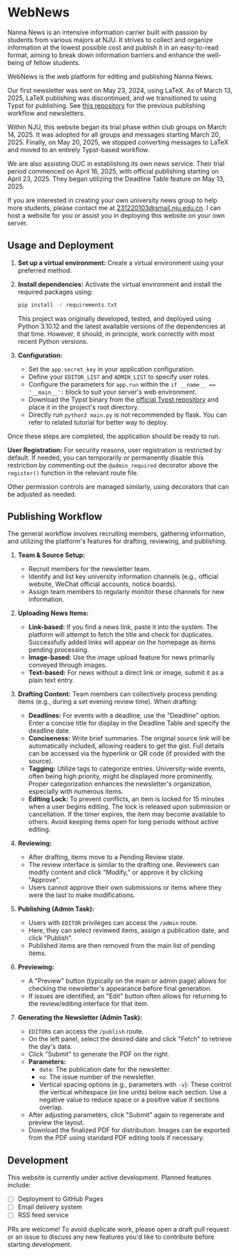 # WebNews

Nanna News is an intensive information carrier built with passion by students from various majors at NJU. It strives to collect and organize information at the lowest possible cost and publish it in an easy-to-read format, aiming to break down information barriers and enhance the well-being of fellow students.

WebNews is the web platform for editing and publishing Nanna News.

Our first newsletter was sent on May 23, 2024, using LaTeX. As of March 13, 2025, LaTeX publishing was discontinued, and we transitioned to using Typst for publishing. See [this repository](https://github.com/nik-nul/Nanna_News---LTS) for the previous publishing workflow and newsletters.

Within NJU, this website began its trial phase within club groups on March 14, 2025. It was adopted for all groups and messages starting March 20, 2025. Finally, on May 20, 2025, we stopped converting messages to LaTeX and moved to an entirely Typst-based workflow.

We are also assisting OUC in establishing its own news service. Their trial period commenced on April 16, 2025, with official publishing starting on April 23, 2025. They began utilizing the Deadline Table feature on May 13, 2025.

If you are interested in creating your own university news group to help more students, please contact me at [231220103@smail.nju.edu.cn](mailto:231220103@smail.nju.edu.cn). I can host a website for you or assist you in deploying this website on your own server.

## Usage and Deployment

1.  **Set up a virtual environment:** Create a virtual environment using your preferred method.
2.  **Install dependencies:** Activate the virtual environment and install the required packages using:
    ```bash
    pip install -r requirements.txt
    ```
    This project was originally developed, tested, and deployed using Python 3.10.12 and the latest available versions of the dependencies at that time. However, it should, in principle, work correctly with most recent Python versions.

3.  **Configuration:**
    * Set the `app.secret_key` in your application configuration.
    * Define your `EDITOR_LIST` and `ADMIN_LIST` to specify user roles.
    * Configure the parameters for `app.run` within the `if __name__ == '__main__':` block to suit your server's web environment.
    * Download the Typst binary from the [official Typst repository](https://github.com/typst/typst) and place it in the project's root directory.
    * Directly run `python3 main.py` is not recommended by flask. You can refer to related tutorial for better way to deploy.

Once these steps are completed, the application should be ready to run.

**User Registration:**
For security reasons, user registration is restricted by default. If needed, you can temporarily or permanently disable this restriction by commenting out the `@admin_required` decorator above the `register()` function in the relevant route file.

Other permission controls are managed similarly, using decorators that can be adjusted as needed.

## Publishing Workflow

The general workflow involves recruiting members, gathering information, and utilizing the platform's features for drafting, reviewing, and publishing.

1.  **Team & Source Setup:**
    * Recruit members for the newsletter team.
    * Identify and list key university information channels (e.g., official website, WeChat official accounts, notice boards).
    * Assign team members to regularly monitor these channels for new information.

2.  **Uploading News Items:**
    * **Link-based:** If you find a news link, paste it into the system. The platform will attempt to fetch the title and check for duplicates. Successfully added links will appear on the homepage as items pending processing.
    * **Image-based:** Use the image upload feature for news primarily conveyed through images.
    * **Text-based:** For news without a direct link or image, submit it as a plain text entry.

3.  **Drafting Content:**
    Team members can collectively process pending items (e.g., during a set evening review time). When drafting:
    * **Deadlines:** For events with a deadline, use the "Deadline" option. Enter a concise title for display in the Deadline Table and specify the deadline date.
    * **Conciseness:** Write brief summaries. The original source link will be automatically included, allowing readers to get the gist. Full details can be accessed via the hyperlink or QR code (if provided with the source).
    * **Tagging:** Utilize tags to categorize entries. University-wide events, often being high priority, might be displayed more prominently. Proper categorization enhances the newsletter's organization, especially with numerous items.
    * **Editing Lock:** To prevent conflicts, an item is locked for 15 minutes when a user begins editing. The lock is released upon submission or cancellation. If the timer expires, the item may become available to others. Avoid keeping items open for long periods without active editing.

4.  **Reviewing:**
    * After drafting, items move to a Pending Review state.
    * The review interface is similar to the drafting one. Reviewers can modify content and click "Modify," or approve it by clicking "Approve".
    * Users cannot approve their own submissions or items where they were the last to make modifications.

5.  **Publishing (Admin Task):**
    * Users with `EDITOR` privileges can access the `/admin` route.
    * Here, they can select reviewed items, assign a publication date, and click "Publish".
    * Published items are then removed from the main list of pending items.

6.  **Previewing:**
    * A "Preview" button (typically on the main or admin page) allows for checking the newsletter's appearance before final generation.
    * If issues are identified, an "Edit" button often allows for returning to the review/editing interface for that item.

7.  **Generating the Newsletter (Admin Task):**
    * `EDITOR`s can access the `/publish` route.
    * On the left panel, select the desired date and click "Fetch" to retrieve the day's data.
    * Click "Submit" to generate the PDF on the right.
    * **Parameters:**
        * `date`: The publication date for the newsletter.
        * `no`: The issue number of the newsletter.
        * Vertical spacing options (e.g., parameters with `-v`): These control the vertical whitespace (in line units) below each section. Use a negative value to reduce space or a positive value if sections overlap.
    * After adjusting parameters, click "Submit" again to regenerate and preview the layout.
    * Download the finalized PDF for distribution. Images can be exported from the PDF using standard PDF editing tools if necessary.

## Development

This website is currently under active development. Planned features include:

-   [ ] Deployment to GitHub Pages
-   [ ] Email delivery system
-   [ ] RSS feed service

PRs are welcome! To avoid duplicate work, please open a draft pull request or an issue to discuss any new features you'd like to contribute before starting development.
